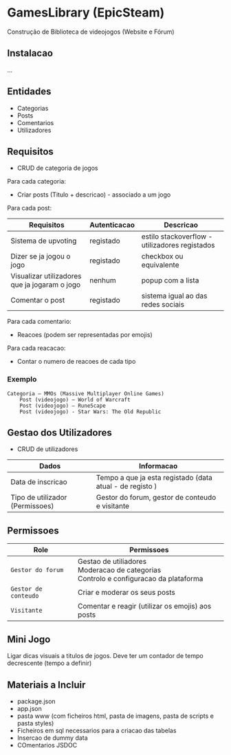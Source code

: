 # GamesLibrary (EpicSteam)

Construção de Biblioteca de videojogos (Website e Fórum)

## Instalacao

...

## Entidades

- Categorias
- Posts
- Comentarios
- Utilizadores

## Requisitos

- CRUD de categoria de jogos

Para cada categoria:

- Criar posts (Titulo + descricao) - associado a um jogo

Para cada post:

| Requisitos                                    | Autenticacao | Descricao                                      |
| --------------------------------------------- | ------------ | ---------------------------------------------- |
| Sistema de upvoting                           | registado    | estilo stackoverflow - utilizadores registados |
| Dizer se ja jogou o jogo                      | registado    | checkbox ou equivalente                        |
| Visualizar utilizadores que ja jogaram o jogo | nenhum       | popup com a lista                              |
| Comentar o post                               | registado    | sistema igual ao das redes sociais             |

Para cada comentario:

- Reacoes (podem ser representadas por emojis)

Para cada reacacao:

- Contar o numero de reacoes de cada tipo

### Exemplo

    Categoria – MMOs (Massive Multiplayer Online Games)
        Post (videojogo) – World of Warcraft
        Post (videojogo) – RuneScape
        Post (videojogo) - Star Wars: The Old Republic

## Gestao dos Utilizadores

- CRUD de utilizadores

| Dados                           | Informacao                                               |
| ------------------------------- | -------------------------------------------------------- |
| Data de inscricao               | Tempo a que ja esta registado (data atual - de registo ) |
| Tipo de utilizador (Permissoes) | Gestor do forum, gestor de conteudo e visitante          |

## Permissoes

| Role                 | Permissoes                                                                                      |
| -------------------- | ----------------------------------------------------------------------------------------------- |
| `Gestor do forum`    | Gestao de utiliadores </br> Moderacao de categorias </br> Controlo e configuracao da plataforma |
| `Gestor de conteudo` | Criar e moderar os seus posts                                                                   |
| `Visitante`          | Comentar e reagir (utilizar os emojis) aos posts                                                |

## Mini Jogo

Ligar dicas visuais a titulos de jogos. Deve ter um contador de tempo decrescente (tempo a definir)

## Materiais a Incluir

- package.json
- app.json
- pasta www (com ficheiros html, pasta de imagens, pasta de scripts e pasta styles)
- Ficheiros em sql necessarios para a criacao das tabelas
- Insercao de dummy data
- COmentarios JSDOC
